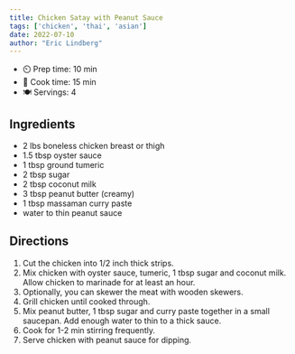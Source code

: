 ```yaml
---
title: Chicken Satay with Peanut Sauce 
tags: ['chicken', 'thai', 'asian']
date: 2022-07-10 
author: "Eric Lindberg"
---
```


- ⏲️ Prep time: 10 min
- 🍳 Cook time: 15 min
- 🍽️ Servings: 4

## Ingredients

- 2 lbs boneless chicken breast or thigh
- 1.5 tbsp oyster sauce
- 1 tbsp ground tumeric
- 2 tbsp sugar
- 2 tbsp coconut milk
- 3 tbsp peanut butter (creamy)
- 1 tbsp massaman curry paste
- water to thin peanut sauce

## Directions

1. Cut the chicken into 1/2 inch thick strips.
2. Mix chicken with oyster sauce, tumeric, 1 tbsp sugar and coconut milk.  Allow chicken to marinade for at least an hour.
3. Optionally, you can skewer the meat with wooden skewers.
4. Grill chicken until cooked through.
5. Mix peanut butter, 1 tbsp sugar and curry paste together in a small saucepan.  Add enough water to thin to a thick sauce.
6. Cook for 1-2 min stirring frequently.
7. Serve chicken with peanut sauce for dipping.
